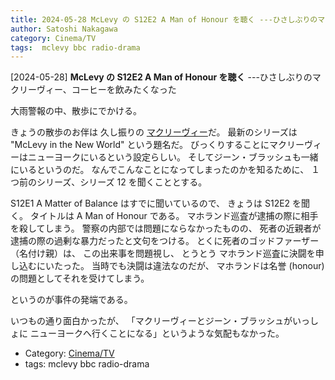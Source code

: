 ```yaml
---
title: 2024-05-28 McLevy の S12E2 A Man of Honour を聴く ---ひさしぶりのマクリーヴィー、コーヒーを飲みたくなった
author: Satoshi Nakagawa
category: Cinema/TV
tags:  mclevy bbc radio-drama
---
```


[2024-05-28] **McLevy の S12E2 A Man of Honour を聴く**  ---ひさしぶりのマクリーヴィー、コーヒーを飲みたくなった

 大雨警報の中、散歩にでかける。

 きょうの散歩のお伴は
久し振りの
[マクリーヴィー](https://en.wikipedia.org/wiki/McLevy)だ。
最新のシリーズは "McLevy in the New World" という題名だ。
びっくりすることにマクリーヴィーはニューヨークにいるという設定らしい。
そしてジーン・ブラッシュも一緒にいるというのだ。
なんでこんなことになってしまったのかを知るために、
１つ前のシリーズ、シリーズ 12 を聞くこととする。

 S12E1 A Matter of Balance はすでに聞いているので、
きょうは S12E2 を聞く。
タイトルは A Man of Honour である。
マホランド巡査が逮捕の際に相手を殺してしまう。
警察の内部では問題にならなかったものの、
死者の近親者が逮捕の際の過剰な暴力だったと文句をつける。
とくに死者のゴッドファーザー（名付け親）は、
この出来事を問題視し、
とうとう
マホランド巡査に決闘を申し込むにいたった。
当時でも決闘は違法なのだが、
マホランドは名誉 (honour) の問題としてそれを受けてしまう。

 というのが事件の発端である。

 いつもの通り面白かったが、
「マクリーヴィーとジーン・ブラッシュがいっしょに
ニューヨークへ行くことになる」というような気配もなかった。

- Category: [Cinema/TV](https://merapano.github.io/categories.html#Cinema/TV)
- tags:  mclevy bbc radio-drama
